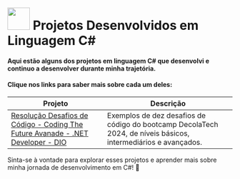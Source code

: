 #  <img src="https://hermes.dio.me/skills/21020ed4-299a-4e76-8cf2-86c38502b4b4.png" height=50> Projetos Desenvolvidos em Linguagem C# 
#### Aqui estão alguns dos projetos em linguagem C# que desenvolvi e continuo a desenvolver durante minha trajetória.
#### Clique nos links para saber mais sobre cada um deles:

| Projeto                                                              | Descrição                                                      |
|----------------------------------------------------------------------|----------------------------------------------------------------|
| [Resolução Desafios de Código - Coding The Future Avanade - .NET Developer - DIO](https://github.com/dacruzfe/ProjetosCSharp/tree/main/Desafio%20de%20Codigo%20-%20.NET%20Developer%20Coding%20The%20Future%20Avanade) | Exemplos de dez desafios de código do bootcamp DecolaTech 2024, de níveis básicos, intermediários e avançados. |


Sinta-se à vontade para explorar esses projetos e aprender mais sobre minha jornada de desenvolvimento em C#! 🚀
